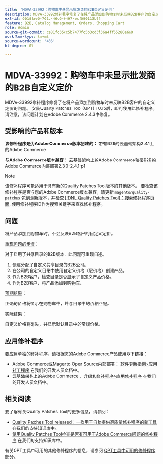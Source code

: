 ```yaml
---
title: 'MDVA-33992：购物车中未显示批发商的B2B自定义定价'
description: MDVA-33992修补程序修复了在将产品添加到购物车时未反映B2B客户的自定义定价的问题。 安装Quality Patches Tool (QPT) 1.0.15后，即可使用此修补程序。 请注意，该问题计划在Adobe Commerce 2.4.3中修复。
exl-id: 6018fae6-762c-46c6-9497-ecf090115b7f
feature: B2B, Catalog Management, Orders, Shopping Cart
role: Admin
source-git-commit: ce81fc35cc5b7477fc5b3cd5f36a4ff65280e6a0
workflow-type: tm+mt
source-wordcount: '456'
ht-degree: 0%

---
```


# MDVA-33992：购物车中未显示批发商的B2B自定义定价

MDVA-33992修补程序修复了在将产品添加到购物车时未反映B2B客户的自定义定价的问题。 安装Quality Patches Tool (QPT) 1.0.15后，即可使用此修补程序。 请注意，该问题计划在Adobe Commerce 2.4.3中修复。

## 受影响的产品和版本

**该修补程序是为Adobe Commerce版本创建的：** 带有B2B的云基础架构2.4.1上的Adobe Commerce

**与Adobe Commerce版本兼容：** 云基础架构上的Adobe Commerce和带B2B的Adobe Commerce内部部署2.3.0-2.4.1-p1

>[!NOTE]
>
>该修补程序可能适用于具有新的Quality Patches Tool版本的其他版本。 要检查该修补程序是否与您的Adobe Commerce版本兼容，请更新 `magento/quality-patches` 包到最新版本，并检查 [[!DNL Quality Patches Tool]：搜索修补程序页面](https://devdocs.magento.com/quality-patches/tool.html#patch-grid). 使用修补程序ID作为搜索关键字来查找修补程序。

## 问题

将产品添加到购物车时，不会反映B2B客户的自定义定价。

<u>重现问题的步骤</u>：

对于启用了共享目录的B2B版本，此问题可重现自述。

1. 创建分配了自定义共享目录的B2B公司。
1. 在公司的自定义目录中使用自定义价格（层价格）创建产品。
1. 作为B2B客户，检查目录是否显示了自定义产品价格。
1. 作为B2B客户，将产品添加到购物车。

<u>预期结果</u>：

正确的价格将显示在购物车中，并与目录中的价格匹配。

<u>实际结果</u>：

自定义价格将消失，并显示默认目录中的常规价格。

## 应用修补程序

要应用单独的修补程序，请根据您的Adobe Commerce产品使用以下链接：

* Adobe Commerce或Magento Open Source内部部署： [软件更新指南>应用补丁程序](https://devdocs.magento.com/guides/v2.4/comp-mgr/patching/mqp.html) 在我们的开发人员文档中。
* 云基础架构上的Adobe Commerce： [升级和修补程序>应用修补程序](https://devdocs.magento.com/cloud/project/project-patch.html) 在我们的开发人员文档中。

## 相关阅读

要了解有关Quality Patches Tool的更多信息，请参阅：

* [Quality Patches Tool released：一款用于自助提供高质量修补程序的新工具](/help/announcements/adobe-commerce-announcements/magento-quality-patches-released-new-tool-to-self-serve-quality-patches.md) 在我们的支持知识库中。
* [使用Quality Patches Tool检查是否有可用于Adobe Commerce问题的修补程序](/help/support-tools/patches-available-in-qpt-tool/check-patch-for-magento-issue-with-magento-quality-patches.md) 在我们的支持知识库中。

有关QPT工具中可用的其他修补程序的信息，请参阅 [QPT工具中可用的修补程序](https://support.magento.com/hc/en-us/sections/360010506631-Patches-available-in-QPT-tool-) 部分。
